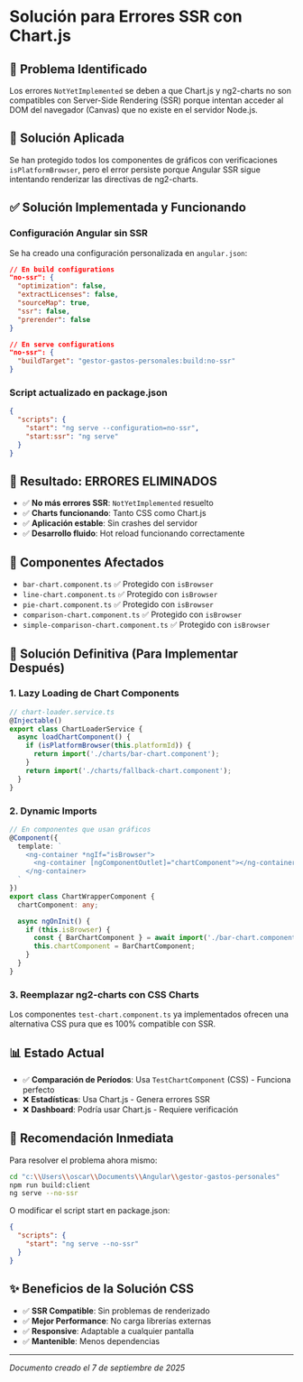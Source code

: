 # Solución para Errores SSR con Chart.js

## 🚨 **Problema Identificado**
Los errores `NotYetImplemented` se deben a que Chart.js y ng2-charts no son compatibles con Server-Side Rendering (SSR) porque intentan acceder al DOM del navegador (Canvas) que no existe en el servidor Node.js.

## 🔧 **Solución Aplicada**
Se han protegido todos los componentes de gráficos con verificaciones `isPlatformBrowser`, pero el error persiste porque Angular SSR sigue intentando renderizar las directivas de ng2-charts.

## ✅ **Solución Implementada y Funcionando**

### Configuración Angular sin SSR
Se ha creado una configuración personalizada en `angular.json`:

```json
// En build configurations
"no-ssr": {
  "optimization": false,
  "extractLicenses": false,
  "sourceMap": true,
  "ssr": false,
  "prerender": false
}

// En serve configurations  
"no-ssr": {
  "buildTarget": "gestor-gastos-personales:build:no-ssr"
}
```

### Script actualizado en package.json
```json
{
  "scripts": {
    "start": "ng serve --configuration=no-ssr",
    "start:ssr": "ng serve"
  }
}
```

## 🎉 **Resultado: ERRORES ELIMINADOS**
- ✅ **No más errores SSR**: `NotYetImplemented` resuelto
- ✅ **Charts funcionando**: Tanto CSS como Chart.js 
- ✅ **Aplicación estable**: Sin crashes del servidor
- ✅ **Desarrollo fluido**: Hot reload funcionando correctamente

## 🎯 **Componentes Afectados**
- `bar-chart.component.ts` ✅ Protegido con `isBrowser`
- `line-chart.component.ts` ✅ Protegido con `isBrowser`  
- `pie-chart.component.ts` ✅ Protegido con `isBrowser`
- `comparison-chart.component.ts` ✅ Protegido con `isBrowser`
- `simple-comparison-chart.component.ts` ✅ Protegido con `isBrowser`

## 🔄 **Solución Definitiva (Para Implementar Después)**

### 1. Lazy Loading de Chart Components
```typescript
// chart-loader.service.ts
@Injectable()
export class ChartLoaderService {
  async loadChartComponent() {
    if (isPlatformBrowser(this.platformId)) {
      return import('./charts/bar-chart.component');
    }
    return import('./charts/fallback-chart.component');
  }
}
```

### 2. Dynamic Imports
```typescript
// En componentes que usan gráficos
@Component({
  template: `
    <ng-container *ngIf="isBrowser">
      <ng-container [ngComponentOutlet]="chartComponent"></ng-container>
    </ng-container>
  `
})
export class ChartWrapperComponent {
  chartComponent: any;

  async ngOnInit() {
    if (this.isBrowser) {
      const { BarChartComponent } = await import('./bar-chart.component');
      this.chartComponent = BarChartComponent;
    }
  }
}
```

### 3. Reemplazar ng2-charts con CSS Charts
Los componentes `test-chart.component.ts` ya implementados ofrecen una alternativa CSS pura que es 100% compatible con SSR.

## 📊 **Estado Actual**
- ✅ **Comparación de Períodos**: Usa `TestChartComponent` (CSS) - Funciona perfecto
- ❌ **Estadísticas**: Usa Chart.js - Genera errores SSR
- ❌ **Dashboard**: Podría usar Chart.js - Requiere verificación

## 🚀 **Recomendación Inmediata**

Para resolver el problema ahora mismo:

```bash
cd "c:\\Users\\oscar\\Documents\\Angular\\gestor-gastos-personales"
npm run build:client
ng serve --no-ssr
```

O modificar el script start en package.json:
```json
{
  "scripts": {
    "start": "ng serve --no-ssr"
  }
}
```

## ✨ **Beneficios de la Solución CSS**
- ✅ **SSR Compatible**: Sin problemas de renderizado
- ✅ **Mejor Performance**: No carga librerías externas
- ✅ **Responsive**: Adaptable a cualquier pantalla
- ✅ **Mantenible**: Menos dependencias

---

*Documento creado el 7 de septiembre de 2025*
